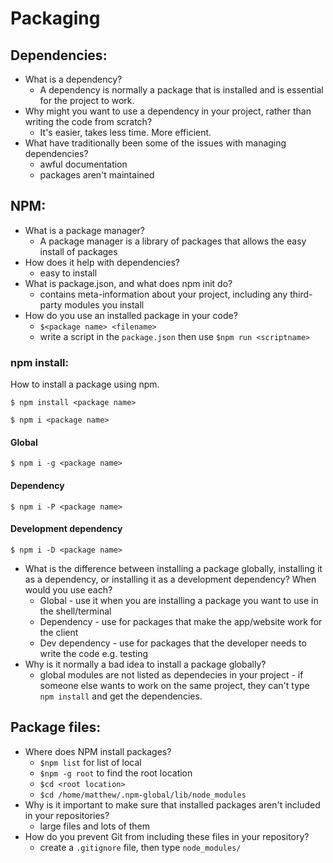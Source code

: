 # Packaging

## Dependencies:
+ What is a dependency?
  + A dependency is normally a package that is installed and is essential for the project to work.
+ Why might you want to use a dependency in your project, rather than writing the code from scratch?
  + It's easier, takes less time. More efficient.
+ What have traditionally been some of the issues with managing dependencies?
  + awful documentation
  + packages aren't maintained

## NPM:
+ What is a package manager?
  + A package manager is a library of packages that allows the easy install of packages
+ How does it help with dependencies?
  + easy to install
+ What is package.json, and what does npm init do?
  + contains meta-information about your project, including any third-party modules you install
+ How do you use an installed package in your code?
  + `$<package name> <filename>`
  + write a script in the `package.json` then use `$npm run <scriptname>`

### npm install:
How to install a package using npm.
```
$ npm install <package name>
```
```
$ npm i <package name>
```
#### Global
```
$ npm i -g <package name>
```
#### Dependency
```
$ npm i -P <package name>
```
#### Development dependency
```
$ npm i -D <package name>
```

+ What is the difference between installing a package globally, installing it as a dependency, or installing it as a development dependency? When would you use each?
  + Global - use it when you are installing a package you want to use in the shell/terminal
  + Dependency - use for packages that make the app/website work for the client
  + Dev dependency - use for packages that the developer needs to write the code e.g. testing
+ Why is it normally a bad idea to install a package globally?
  + global modules are not listed as dependecies in your project - if someone else wants to work on the same project, they can't type `npm install` and get the dependencies.

## Package files:
+ Where does NPM install packages?
  + `$npm list` for list of local
  + `$npm -g root` to find the root location
  + `$cd <root location>`
  + `$cd /home/matthew/.npm-global/lib/node_modules`
+ Why is it important to make sure that installed packages aren't included in your repositories?
  + large files and lots of them
+ How do you prevent Git from including these files in your repository?
  + create a `.gitignore` file, then type `node_modules/`
